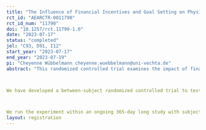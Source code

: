 ```yaml
---
title: "The Influence of Financial Incentives and Goal Setting on Physical Activity: A Randomized Controlled Trial"
rct_id: "AEARCTR-0011790"
rct_id_num: "11790"
doi: "10.1257/rct.11790-1.0"
date: "2023-07-17"
status: "completed"
jel: "C93, D91, I12"
start_year: "2023-07-17"
end_year: "2023-07-19"
pi: "Cheyenne Wübbelmann cheyenne.wuebbelmann@uni-vechta.de"
abstract: "This randomized controlled trial examines the impact of financial incentives on promoting physical activity and emphasizes the significance of goal definition within this context. Previous studies have consistently demonstrated the positive effects of financial incentives in enhancing physical activity. However, it is not only the magnitude of the financial reward that influences behavior change, but also the clarity and specificity of the goal itself. Goal Setting Theory posits that clearly defined goals are crucial for achieving optimal outcomes. Surprisingly, existing literature primarily compares a control group which is given the same goal as the treatment groups with a precisely defined goal, often overlooking an intermediate "Give your best" group. Furthermore, most studies only focus on one goal level. There are different assumptions regarding high goal levels. Some researchers posit that higher goals lead to higher outcomes because of the motivational effects, whereas others argue that high goals lead to not trying at all. Consequently, it becomes crucial to compare different goal levels in order to gain a comprehensive understanding of their impact. By addressing this research gap, we aim to enhance the understanding of how goal definition, in conjunction with financial incentives, can effectively promote physical activity engagement and contribute to the development of more effective intervention strategies.

We have developed a between-subject randomized controlled trial to test the effects of low and high goals on goal achievement, defined as steps per day. Approximately 500 participants between the ages of 18 and 85 will be randomly assigned to one of two experimental treatments or the control treatment. Participants will receive information about the intervention one day before the experiment starts. The intervention lasts one day, so that participants can give their all on that specific day. 

We run the experiment within an ongoing 365-day long study with subjects who are all seeking to improve their physical activity. All participants have been positively health screened, are using a smartphone app (ActiVAtE Behavior) to transmit their steps (main performance measure) in a timely manner and have already provided extensive individual data at the time of the intervention. "
layout: registration
---
```


